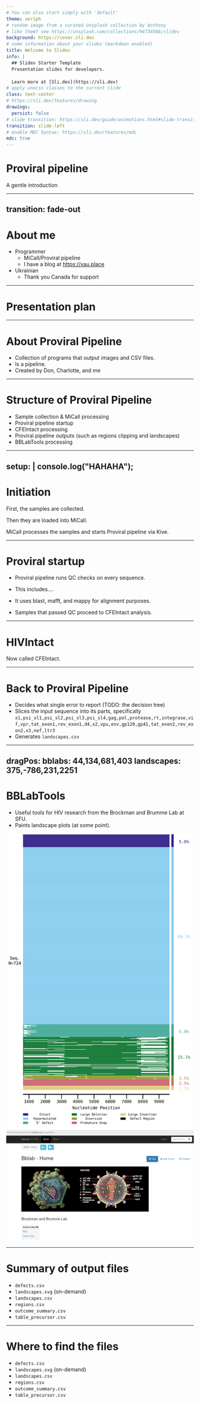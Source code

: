 ```yaml
---
# You can also start simply with 'default'
theme: seriph
# random image from a curated Unsplash collection by Anthony
# like them? see https://unsplash.com/collections/94734566/slidev
background: https://cover.sli.dev
# some information about your slides (markdown enabled)
title: Welcome to Slidev
info: |
  ## Slidev Starter Template
  Presentation slides for developers.

  Learn more at [Sli.dev](https://sli.dev)
# apply unocss classes to the current slide
class: text-center
# https://sli.dev/features/drawing
drawings:
  persist: false
# slide transition: https://sli.dev/guide/animations.html#slide-transitions
transition: slide-left
# enable MDC Syntax: https://sli.dev/features/mdc
mdc: true
---
```


# Proviral pipeline

A gentle introduction
<!-- TODO: improve the subtitle -->

---
transition: fade-out
---

# About me

<!-- TODO: better presentation form. More detail. -->

- Programmer
  - MiCall/Proviral pipeline
  - I have a blog at https://vau.place
- Ukrainian
  - Thank you Canada for support
<!-- - TODO: more points -->

---

# Presentation plan

<Toc />

---

# About Proviral Pipeline

<!-- TODO: better presentation form. More detail. -->

- Collection of programs that output images and CSV files.
- Is a pipeline.
- Created by Don, Charlotte, and me

---

# Structure of Proviral Pipeline

<!-- TODO: better presentation form. More detail. -->

- Sample collection & MiCall processing
- Proviral pipeline startup
- CFEIntact processing
- Proviral pipeline outputs
   (such as regions clipping and landscapes)
- BBLabTools processing

<!-- TODO: insert a drawing of a factory. -->

---
setup: |
   console.log("HAHAHA");
---

# Initiation

<!-- TODO: better presentation form. More detail. -->

First, the samples are collected.

<Accordion1 />

Then they are loaded into MiCall.

MiCall processes the samples and starts Proviral pipeline via Kive.

---

# Proviral startup

<!-- TODO: better presentation form. More detail. -->

- Proviral pipeline runs QC checks on every sequence.
- This includes....

- It uses blast, mafft, and mappy for alignment purposes.

- Samples that passed QC proceed to CFEIntact analysis.

---

# HIVIntact

<!-- TODO: better presentation form. More detail. -->

Now called CFEIntact.

---

# Back to Proviral Pipeline

<!-- TODO: better presentation form. More detail. -->

- Decides what single error to report (TODO: the decision tree)
- Slices the input sequence into its parts, specifically `x1,psi_sl1,psi_sl2,psi_sl3,psi_sl4,gag,pol,protease,rt,integrase,vif,vpr,tat_exon1,rev_exon1,d4,x2,vpu,env,gp120,gp41,tat_exon2,rev_exon2,x3,nef,ltr3`
- Generates `landscapes.csv`


---
dragPos:
  bblabs: 44,134,681,403
  landscapes: 375,-786,231,2251
---

# BBLabTools

<!-- TODO: better presentation form. More detail. -->

- Useful tools for HIV research from the Brockman and Brumme Lab at SFU.
- Paints landscape plots (at some point).

<img v-drag="'landscapes'" src="./assets/landscapes1.svg">

<img v-drag="'bblabs'" src="./assets/bblabs1.png">

---

# Summary of output files

<!-- TODO: better presentation form. More detail. -->

- `defects.csv`
- `landscapes.svg` (on-demand)
- `landscapes.csv`
- `regions.csv`
- `outcome_summary.csv`
- `table_precursor.csv`

<!-- In the order of importance: -->

---

# Where to find the files

<!-- TODO: better presentation form. More detail. -->

- `defects.csv`
- `landscapes.svg` (on-demand)
- `landscapes.csv`
- `regions.csv`
- `outcome_summary.csv`
- `table_precursor.csv`


